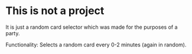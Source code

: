 # This is not a project

It is just a random card selector which was made for the purposes of a party.

Functionality: Selects a random card every 0-2 minutes (again in random).
